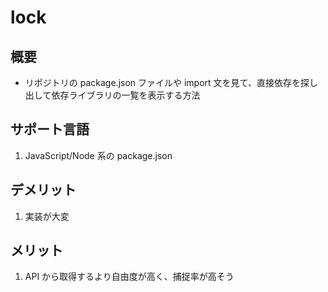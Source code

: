 # lock

## 概要

- リポジトリの package.json ファイルや import 文を見て、直接依存を探し出して依存ライブラリの一覧を表示する方法

## サポート言語

1. JavaScript/Node 系の package.json

## デメリット

1. 実装が大変

## メリット

1. API から取得するより自由度が高く、捕捉率が高そう
